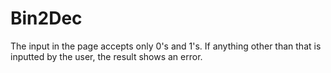 # Bin2Dec
The input in the page accepts only 0's and 1's. If anything other than that is inputted by the user, the result shows an error.